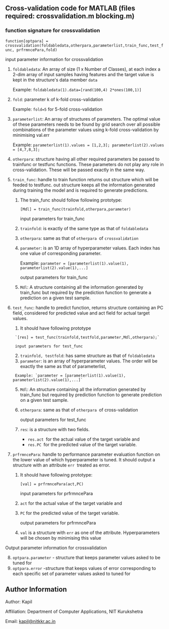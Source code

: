 ## Cross-validation code for MATLAB (files required: crossvalidation.m blocking.m)
### function signature for crossvalidation
`function[optpara] = crossvalidation(foldabledata,otherpara,parameterlist,train_func,test_func, prfrmncePara,fold)`

   input parameter information for crossvalidation
1. `foldabledata`: An array of size (1 x Number of Classes), at each index a 2-dim array of input samples having features and the target value is kept in the structure's data member `data`
   
   Example: `foldabledata(1).data=[rand(100,4) 2*ones(100,1)]`
  
3. `fold`: parameter k of k-fold cross-validation
   
   Example: `fold=5` for 5-fold cross-validation

4. `parameterlist`: An array of structures of parameters. The optimal value of these parameters needs to be found by grid search over all possible combinations of the parameter values using k-fold cross-validation by minimising val.err
   
   Example: `parameterlist(1).values = [1,2,3]; parameterlist(2).values = [4,7,8,3];`

5. `otherpara`: structure having all other required parameters be passed to trainfunc or testfunc functions. These parameters do not play any role in cross-validation. These will be passed exactly in the same way. 

6. `train_func`: handle to train function returns out structure which will be feeded to testfunc. out structure keeps all the information generated during training the model and is required to generate predictions.
    1. The train_func should follow following prototype:
       
       `[Mdl] = train_func(trainfold,otherpara,parameter)`

       input parameters for train_func
    3. `trainfold`: is exactly of the same type as that of `foldabledata`
    4. `otherpara`: same as that of `otherpara `of `crossvalidation`
    5. `parameter`: is an 1D array of hyperparameter values. Each index has one value of corresponding parameter.
   
       Example: `parameter = [parameterlist(1).value(1), parameterlist(2).value(1),...]`          

       output parameters for train_func
    7. `Mdl`: A structure containing all the information generated by train_func but required by the prediction function to generate a prediction on a given test sample. 

7. `test_func`: handle to predict function, returns structure containing an PC field, considered for predicted value and act field for actual target values.
      1. It should have following prototype

        `[res] = test_func(trainfold,testfold,parameter,Mdl,otherpara);`

        input parameters for test_func
      2. `trainfold, testfold`: has same structure as that of `foldabledata`
      3. `parameter`: is an array of hyperparameter values. The order will be exactly the same as that of parameterlist,
     
        Example: `parameter = [parameterlist(1).value(1), parameterlist(2).value(1),...]`
      5. `Mdl`: An structure containing all the information generated by train_func but required by prediction function to generate prediction on a given test sample. 
      6. `otherpara`: same as that of `otherpara `of cross-validation

         output parameters for test_func
      7. `res`: is a structure with two fields.
         * `res.act `for the actual value of the target variable and
         * `res.PC `for the predicted value of the target variable.

8. `prfrmncePara`: handle to performance parameter evaluation function on  the lower value of which hyperparameter is tuned. It should output a structure with an attribute `err `treated as error.
      1. It should have following prototype:
  
         `[val] = prfrmncePara(act,PC)`

         input parameters for prfrmncePara
      3. `act` for the actual value of the target variable and 
      2. `PC` for the predicted value of the target variable.

          output parameters for prfrmncePara
      4. `val` is a structure with `err` as one of the attribute. Hyperparameters will be chosen by minimising this value 

  Output parameter information for crossvalidation
  
8. `optpara.parameter` - structure that keeps parameter values asked to be tuned for
9. `optpara.error` -structure that keeps values of error corresponding to each specific set of parameter values asked to tuned for 

## Author Information
Author: Kapil

Affiliation: Department of Computer Applications, NIT Kurukshetra

Email: kapil@nitkkr.ac.in
